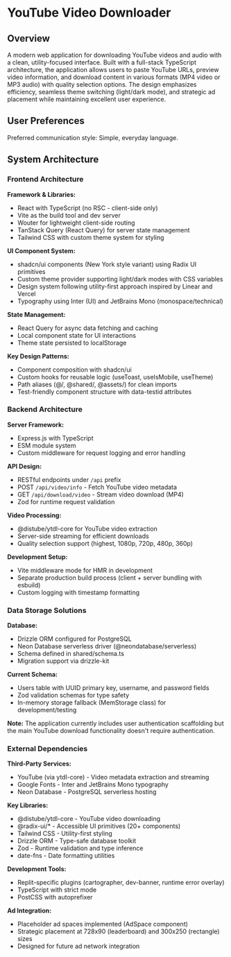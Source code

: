 # YouTube Video Downloader

## Overview

A modern web application for downloading YouTube videos and audio with a clean, utility-focused interface. Built with a full-stack TypeScript architecture, the application allows users to paste YouTube URLs, preview video information, and download content in various formats (MP4 video or MP3 audio) with quality selection options. The design emphasizes efficiency, seamless theme switching (light/dark mode), and strategic ad placement while maintaining excellent user experience.

## User Preferences

Preferred communication style: Simple, everyday language.

## System Architecture

### Frontend Architecture

**Framework & Libraries:**
- React with TypeScript (no RSC - client-side only)
- Vite as the build tool and dev server
- Wouter for lightweight client-side routing
- TanStack Query (React Query) for server state management
- Tailwind CSS with custom theme system for styling

**UI Component System:**
- shadcn/ui components (New York style variant) using Radix UI primitives
- Custom theme provider supporting light/dark modes with CSS variables
- Design system following utility-first approach inspired by Linear and Vercel
- Typography using Inter (UI) and JetBrains Mono (monospace/technical)

**State Management:**
- React Query for async data fetching and caching
- Local component state for UI interactions
- Theme state persisted to localStorage

**Key Design Patterns:**
- Component composition with shadcn/ui
- Custom hooks for reusable logic (useToast, useIsMobile, useTheme)
- Path aliases (@/, @shared/, @assets/) for clean imports
- Test-friendly component structure with data-testid attributes

### Backend Architecture

**Server Framework:**
- Express.js with TypeScript
- ESM module system
- Custom middleware for request logging and error handling

**API Design:**
- RESTful endpoints under `/api` prefix
- POST `/api/video/info` - Fetch YouTube video metadata
- GET `/api/download/video` - Stream video download (MP4)
- Zod for runtime request validation

**Video Processing:**
- @distube/ytdl-core for YouTube video extraction
- Server-side streaming for efficient downloads
- Quality selection support (highest, 1080p, 720p, 480p, 360p)

**Development Setup:**
- Vite middleware mode for HMR in development
- Separate production build process (client + server bundling with esbuild)
- Custom logging with timestamp formatting

### Data Storage Solutions

**Database:**
- Drizzle ORM configured for PostgreSQL
- Neon Database serverless driver (@neondatabase/serverless)
- Schema defined in shared/schema.ts
- Migration support via drizzle-kit

**Current Schema:**
- Users table with UUID primary key, username, and password fields
- Zod validation schemas for type safety
- In-memory storage fallback (MemStorage class) for development/testing

**Note:** The application currently includes user authentication scaffolding but the main YouTube download functionality doesn't require authentication.

### External Dependencies

**Third-Party Services:**
- YouTube (via ytdl-core) - Video metadata extraction and streaming
- Google Fonts - Inter and JetBrains Mono typography
- Neon Database - PostgreSQL serverless hosting

**Key Libraries:**
- @distube/ytdl-core - YouTube video downloading
- @radix-ui/* - Accessible UI primitives (20+ components)
- Tailwind CSS - Utility-first styling
- Drizzle ORM - Type-safe database toolkit
- Zod - Runtime validation and type inference
- date-fns - Date formatting utilities

**Development Tools:**
- Replit-specific plugins (cartographer, dev-banner, runtime error overlay)
- TypeScript with strict mode
- PostCSS with autoprefixer

**Ad Integration:**
- Placeholder ad spaces implemented (AdSpace component)
- Strategic placement at 728x90 (leaderboard) and 300x250 (rectangle) sizes
- Designed for future ad network integration
